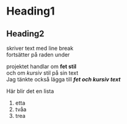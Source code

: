 
# Heading1

## Heading2

skriver text med line break  
fortsätter på raden under

projektet handlar om **fet stil**  
och om *kursiv* stil på sin text  
Jag tänkte också lägga till ***fet och kursiv text***

Här blir det en lista
1. etta
1. tvåa
1. trea


